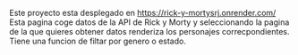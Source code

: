 Este proyecto esta desplegado en https://rick-y-mortysrj.onrender.com/ 
Esta pagina coge datos de la API de Rick y Morty y seleccionando la pagina de la que quieres obtener datos renderiza los personajes correcpondientes. 
Tiene una funcion de filtar por genero o estado.
